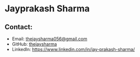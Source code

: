 # Jayprakash Sharma

## Contact:

- Email: thejaysharma056@gmail.com
- GitHub: [thejaysharma](https://github.com/thejaysharma)
- LinkedIn: https://www.linkedin.com/in/jay-prakash-sharma/
